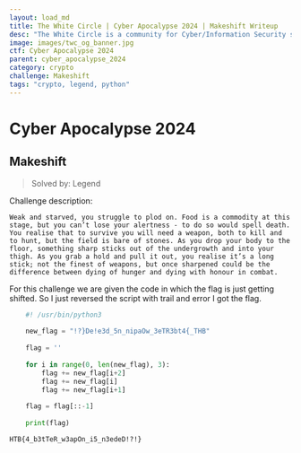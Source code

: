 ```yaml
---
layout: load_md
title: The White Circle | Cyber Apocalypse 2024 | Makeshift Writeup
desc: "The White Circle is a community for Cyber/Information Security students, enthusiasts and professionals. You can discuss anything related to Security, share your knowledge with others, get help when you need it and proceed further in your journey with amazing people from all over the world."
image: images/twc_og_banner.jpg
ctf: Cyber Apocalypse 2024
parent: cyber_apocalypse_2024
category: crypto
challenge: Makeshift
tags: "crypto, legend, python"
---
```


<h1 class="heading card-title white-text">Cyber Apocalypse 2024</h1>

## Makeshift
> Solved by: Legend

Challenge description:

```
Weak and starved, you struggle to plod on. Food is a commodity at this stage, but you can’t lose your alertness - to do so would spell death. You realise that to survive you will need a weapon, both to kill and to hunt, but the field is bare of stones. As you drop your body to the floor, something sharp sticks out of the undergrowth and into your thigh. As you grab a hold and pull it out, you realise it’s a long stick; not the finest of weapons, but once sharpened could be the difference between dying of hunger and dying with honour in combat.
```

For this challenge we are given the code in which the flag is just getting shifted. So I just reversed the script with trail and error I got the flag.

```python
    #! /usr/bin/python3
    
    new_flag = "!?}De!e3d_5n_nipaOw_3eTR3bt4{_THB"
    
    flag = ''
    
    for i in range(0, len(new_flag), 3):
        flag += new_flag[i+2]
        flag += new_flag[i]
        flag += new_flag[i+1]
    
    flag = flag[::-1]
    
    print(flag)
```

```
HTB{4_b3tTeR_w3apOn_i5_n3edeD!?!}
```

